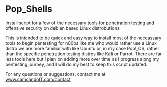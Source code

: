 # Pop_Shells
Install script for a few of the necessary tools for penetration testing and offensive security on debian based Linux distrobutions

This is intended to be quick and easy way to install most of the neceassary tools to begin pentesting for n00bs like me who would rather use a Linux distro we are more familiar with like Ubuntu or, in my case Pop!_OS, rather than the specific penetration testing distros like Kali or Parrot. There are far less tools here but I plan on adding more over time as I progress along my pentesting journey, and I will do my best to keep this script updated.

For any questions or suggestions, contact me at www.camcandoIT.com/contact
